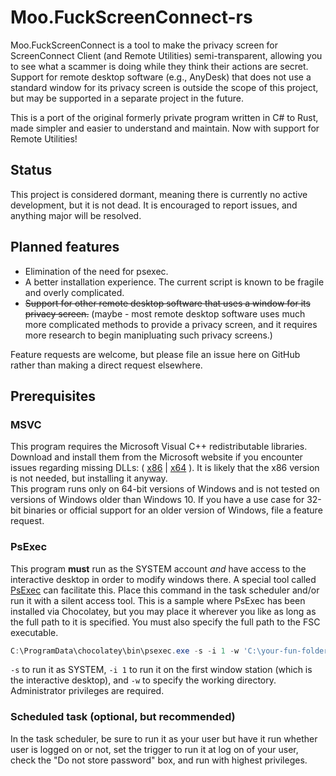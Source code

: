 # Moo.FuckScreenConnect-rs

Moo.FuckScreenConnect is a tool to make the privacy screen for ScreenConnect Client (and Remote Utilities) semi-transparent, allowing you to see what a scammer is doing while they think their actions are secret.\
Support for remote desktop software (e.g., AnyDesk) that does not use a standard window for its privacy screen is outside the scope of this project, but may be supported in a separate project in the future.

This is a port of the original formerly private program written in C# to Rust, made simpler and easier to understand and maintain. Now with support for Remote Utilities!

## Status
This project is considered dormant, meaning there is currently no active development, but it is not dead. It is encouraged to report issues, and anything major will be resolved.

## Planned features
- Elimination of the need for psexec.
- A better installation experience. The current script is known to be fragile and overly complicated.
- ~~Support for other remote desktop software that uses a window for its privacy screen.~~ (maybe - most remote desktop software uses much more complicated methods to provide a privacy screen, and it requires more research to begin manipluating such privacy screens.)

Feature requests are welcome, but please file an issue here on GitHub rather than making a direct request elsewhere.

## Prerequisites
### MSVC
This program requires the Microsoft Visual C++ redistributable libraries. Download and install them from the Microsoft website if you encounter issues regarding missing DLLs: ( [x86](https://aka.ms/vs/17/release/vc_redist.x86.exe) | [x64](https://aka.ms/vs/17/release/vc_redist.x64.exe) ). It is likely that the x86 version is not needed, but installing it anyway.\
This program runs only on 64-bit versions of Windows and is not tested on versions of Windows older than Windows 10. If you have a use case for 32-bit binaries or official support for an older version of Windows, file a feature request.

### PsExec
This program **must** run as the SYSTEM account *and* have access to the interactive desktop in order to modify windows there.
A special tool called [PsExec](https://learn.microsoft.com/en-us/sysinternals/downloads/psexec) can facilitate this. Place this command in the task scheduler and/or run it with a silent access tool. This is a sample where PsExec has been installed via Chocolatey, but you may place it wherever you like as long as the full path to it is specified. You must also specify the full path to the FSC executable.

```powershell
C:\ProgramData\chocolatey\bin\psexec.exe -s -i 1 -w 'C:\your-fun-folder' 'C:\your-fun-folder\moo_fuck_screen_connect.exe'
```
`-s` to run it as SYSTEM, `-i 1` to run it on the first window station (which is the interactive desktop), and `-w` to specify the working directory. Administrator privileges are required.

### Scheduled task (optional, but recommended)
In the task scheduler, be sure to run it as your user but have it run whether user is logged on or not, set the trigger to run it at log on of your user, check the "Do not store password" box, and run with highest privileges.
